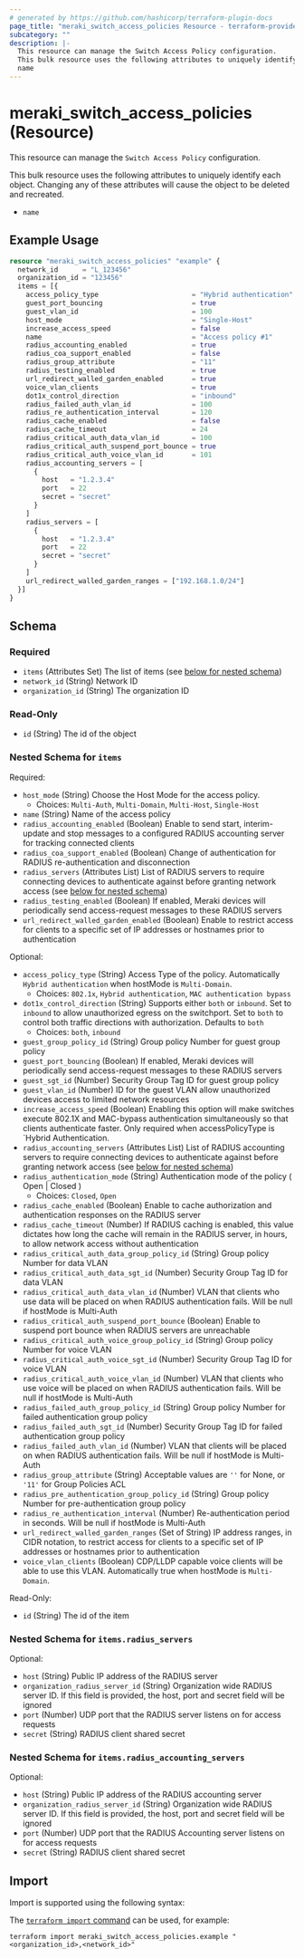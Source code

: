 ```yaml
---
# generated by https://github.com/hashicorp/terraform-plugin-docs
page_title: "meraki_switch_access_policies Resource - terraform-provider-meraki"
subcategory: ""
description: |-
  This resource can manage the Switch Access Policy configuration.
  This bulk resource uses the following attributes to uniquely identify each object. Changing any of these attributes will cause the object to be deleted and recreated.
  name
---
```


# meraki_switch_access_policies (Resource)

This resource can manage the `Switch Access Policy` configuration.

This bulk resource uses the following attributes to uniquely identify each object. Changing any of these attributes will cause the object to be deleted and recreated.
- `name`

## Example Usage

```terraform
resource "meraki_switch_access_policies" "example" {
  network_id      = "L_123456"
  organization_id = "123456"
  items = [{
    access_policy_type                       = "Hybrid authentication"
    guest_port_bouncing                      = true
    guest_vlan_id                            = 100
    host_mode                                = "Single-Host"
    increase_access_speed                    = false
    name                                     = "Access policy #1"
    radius_accounting_enabled                = true
    radius_coa_support_enabled               = false
    radius_group_attribute                   = "11"
    radius_testing_enabled                   = true
    url_redirect_walled_garden_enabled       = true
    voice_vlan_clients                       = true
    dot1x_control_direction                  = "inbound"
    radius_failed_auth_vlan_id               = 100
    radius_re_authentication_interval        = 120
    radius_cache_enabled                     = false
    radius_cache_timeout                     = 24
    radius_critical_auth_data_vlan_id        = 100
    radius_critical_auth_suspend_port_bounce = true
    radius_critical_auth_voice_vlan_id       = 101
    radius_accounting_servers = [
      {
        host   = "1.2.3.4"
        port   = 22
        secret = "secret"
      }
    ]
    radius_servers = [
      {
        host   = "1.2.3.4"
        port   = 22
        secret = "secret"
      }
    ]
    url_redirect_walled_garden_ranges = ["192.168.1.0/24"]
  }]
}
```

<!-- schema generated by tfplugindocs -->
## Schema

### Required

- `items` (Attributes Set) The list of items (see [below for nested schema](#nestedatt--items))
- `network_id` (String) Network ID
- `organization_id` (String) The organization ID

### Read-Only

- `id` (String) The id of the object

<a id="nestedatt--items"></a>
### Nested Schema for `items`

Required:

- `host_mode` (String) Choose the Host Mode for the access policy.
  - Choices: `Multi-Auth`, `Multi-Domain`, `Multi-Host`, `Single-Host`
- `name` (String) Name of the access policy
- `radius_accounting_enabled` (Boolean) Enable to send start, interim-update and stop messages to a configured RADIUS accounting server for tracking connected clients
- `radius_coa_support_enabled` (Boolean) Change of authentication for RADIUS re-authentication and disconnection
- `radius_servers` (Attributes List) List of RADIUS servers to require connecting devices to authenticate against before granting network access (see [below for nested schema](#nestedatt--items--radius_servers))
- `radius_testing_enabled` (Boolean) If enabled, Meraki devices will periodically send access-request messages to these RADIUS servers
- `url_redirect_walled_garden_enabled` (Boolean) Enable to restrict access for clients to a specific set of IP addresses or hostnames prior to authentication

Optional:

- `access_policy_type` (String) Access Type of the policy. Automatically `Hybrid authentication` when hostMode is `Multi-Domain`.
  - Choices: `802.1x`, `Hybrid authentication`, `MAC authentication bypass`
- `dot1x_control_direction` (String) Supports either `both` or `inbound`. Set to `inbound` to allow unauthorized egress on the switchport. Set to `both` to control both traffic directions with authorization. Defaults to `both`
  - Choices: `both`, `inbound`
- `guest_group_policy_id` (String) Group policy Number for guest group policy
- `guest_port_bouncing` (Boolean) If enabled, Meraki devices will periodically send access-request messages to these RADIUS servers
- `guest_sgt_id` (Number) Security Group Tag ID for guest group policy
- `guest_vlan_id` (Number) ID for the guest VLAN allow unauthorized devices access to limited network resources
- `increase_access_speed` (Boolean) Enabling this option will make switches execute 802.1X and MAC-bypass authentication simultaneously so that clients authenticate faster. Only required when accessPolicyType is `Hybrid Authentication.
- `radius_accounting_servers` (Attributes List) List of RADIUS accounting servers to require connecting devices to authenticate against before granting network access (see [below for nested schema](#nestedatt--items--radius_accounting_servers))
- `radius_authentication_mode` (String) Authentication mode of the policy ( Open | Closed )
  - Choices: `Closed`, `Open`
- `radius_cache_enabled` (Boolean) Enable to cache authorization and authentication responses on the RADIUS server
- `radius_cache_timeout` (Number) If RADIUS caching is enabled, this value dictates how long the cache will remain in the RADIUS server, in hours, to allow network access without authentication
- `radius_critical_auth_data_group_policy_id` (String) Group policy Number for data VLAN
- `radius_critical_auth_data_sgt_id` (Number) Security Group Tag ID for data VLAN
- `radius_critical_auth_data_vlan_id` (Number) VLAN that clients who use data will be placed on when RADIUS authentication fails. Will be null if hostMode is Multi-Auth
- `radius_critical_auth_suspend_port_bounce` (Boolean) Enable to suspend port bounce when RADIUS servers are unreachable
- `radius_critical_auth_voice_group_policy_id` (String) Group policy Number for voice VLAN
- `radius_critical_auth_voice_sgt_id` (Number) Security Group Tag ID for voice VLAN
- `radius_critical_auth_voice_vlan_id` (Number) VLAN that clients who use voice will be placed on when RADIUS authentication fails. Will be null if hostMode is Multi-Auth
- `radius_failed_auth_group_policy_id` (String) Group policy Number for failed authentication group policy
- `radius_failed_auth_sgt_id` (Number) Security Group Tag ID for failed authentication group policy
- `radius_failed_auth_vlan_id` (Number) VLAN that clients will be placed on when RADIUS authentication fails. Will be null if hostMode is Multi-Auth
- `radius_group_attribute` (String) Acceptable values are `''` for None, or `'11'` for Group Policies ACL
- `radius_pre_authentication_group_policy_id` (String) Group policy Number for pre-authentication group policy
- `radius_re_authentication_interval` (Number) Re-authentication period in seconds. Will be null if hostMode is Multi-Auth
- `url_redirect_walled_garden_ranges` (Set of String) IP address ranges, in CIDR notation, to restrict access for clients to a specific set of IP addresses or hostnames prior to authentication
- `voice_vlan_clients` (Boolean) CDP/LLDP capable voice clients will be able to use this VLAN. Automatically true when hostMode is `Multi-Domain`.

Read-Only:

- `id` (String) The id of the item

<a id="nestedatt--items--radius_servers"></a>
### Nested Schema for `items.radius_servers`

Optional:

- `host` (String) Public IP address of the RADIUS server
- `organization_radius_server_id` (String) Organization wide RADIUS server ID. If this field is provided, the host, port and secret field will be ignored
- `port` (Number) UDP port that the RADIUS server listens on for access requests
- `secret` (String) RADIUS client shared secret


<a id="nestedatt--items--radius_accounting_servers"></a>
### Nested Schema for `items.radius_accounting_servers`

Optional:

- `host` (String) Public IP address of the RADIUS accounting server
- `organization_radius_server_id` (String) Organization wide RADIUS server ID. If this field is provided, the host, port and secret field will be ignored
- `port` (Number) UDP port that the RADIUS Accounting server listens on for access requests
- `secret` (String) RADIUS client shared secret

## Import

Import is supported using the following syntax:

The [`terraform import` command](https://developer.hashicorp.com/terraform/cli/commands/import) can be used, for example:

```shell
terraform import meraki_switch_access_policies.example "<organization_id>,<network_id>"
```
